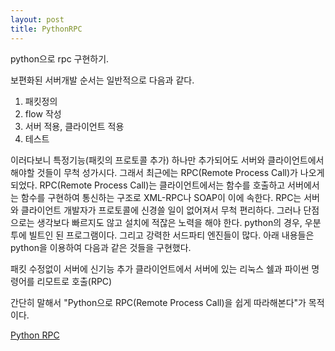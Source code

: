 ```yaml
---
layout: post
title: PythonRPC
---
```


python으로 rpc 구현하기.

보편화된 서버개발 순서는 일반적으로 다음과 같다. 
 
  1. 패킷정의
  2. flow 작성
  2. 서버 적용, 클라이언트 적용
  3. 테스트

이러다보니 특정기능(패킷의 프로토콜 추가) 하나만 추가되어도 서버와 클라이언트에서 해야할 것들이 무척 성가시다. 그래서 최근에는 RPC(Remote Process Call)가 나오게 되었다. 
RPC(Remote Process Call)는 클라이언트에서는 함수를 호출하고 서버에서는 함수를 구현하여 통신하는 구조로 XML-RPC나 SOAP이 이에 속한다. RPC는 서버와 클라이언트 개발자가 프로토콜에 신경쓸 일이 없어져서 무척 편리하다. 그러나 단점으로는 생각보다 빠르지도 않고 설치에 적잖은 노력을 해야 한다.
python의 경우, 우분투에 빌트인 된 프로그램이다. 그리고 강력한 서드파티 엔진들이 많다. 아래 내용들은 python을 이용하여 다음과 같은 것들을 구현했다.

패킷 수정없이 서버에 신기능 추가
클라이언트에서 서버에 있는 리눅스 쉘과 파이썬 명령어를 리모트로 호출(RPC)

간단히 말해서 "Python으로 RPC(Remote Process Call)을 쉽게 따라해본다"가 목적이다.

[Python RPC](https://github.com/VintageAppMaker/PythonRPC)
